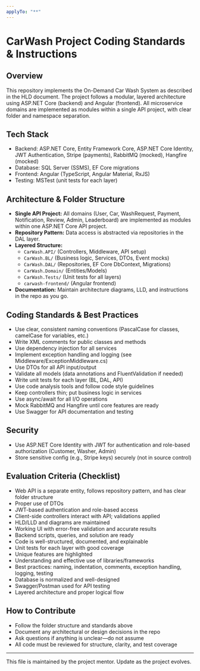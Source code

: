 ```yaml
---
applyTo: "**"
---
```


# CarWash Project Coding Standards & Instructions

## Overview

This repository implements the On-Demand Car Wash System as described in the HLD document. The project follows a modular, layered architecture using ASP.NET Core (backend) and Angular (frontend). All microservice domains are implemented as modules within a single API project, with clear folder and namespace separation.

## Tech Stack

- Backend: ASP.NET Core, Entity Framework Core, ASP.NET Core Identity, JWT Authentication, Stripe (payments), RabbitMQ (mocked), Hangfire (mocked)
- Database: SQL Server (SSMS), EF Core migrations
- Frontend: Angular (TypeScript, Angular Material, RxJS)
- Testing: MSTest (unit tests for each layer)

## Architecture & Folder Structure

- **Single API Project:** All domains (User, Car, WashRequest, Payment, Notification, Review, Admin, Leaderboard) are implemented as modules within one ASP.NET Core API project.
- **Repository Pattern:** Data access is abstracted via repositories in the DAL layer.
- **Layered Structure:**
  - `CarWash.API/` (Controllers, Middleware, API setup)
  - `CarWash.BL/` (Business logic, Services, DTOs, Event mocks)
  - `CarWash.DAL/` (Repositories, EF Core DbContext, Migrations)
  - `CarWash.Domain/` (Entities/Models)
  - `CarWash.Tests/` (Unit tests for all layers)
  - `carwash-frontend/` (Angular frontend)
- **Documentation:** Maintain architecture diagrams, LLD, and instructions in the repo as you go.

## Coding Standards & Best Practices

- Use clear, consistent naming conventions (PascalCase for classes, camelCase for variables, etc.)
- Write XML comments for public classes and methods
- Use dependency injection for all services
- Implement exception handling and logging (see Middleware/ExceptionMiddleware.cs)
- Use DTOs for all API input/output
- Validate all models (data annotations and FluentValidation if needed)
- Write unit tests for each layer (BL, DAL, API)
- Use code analysis tools and follow code style guidelines
- Keep controllers thin; put business logic in services
- Use async/await for all I/O operations
- Mock RabbitMQ and Hangfire until core features are ready
- Use Swagger for API documentation and testing

## Security

- Use ASP.NET Core Identity with JWT for authentication and role-based authorization (Customer, Washer, Admin)
- Store sensitive config (e.g., Stripe keys) securely (not in source control)

## Evaluation Criteria (Checklist)

- Web API is a separate entity, follows repository pattern, and has clear folder structure
- Proper use of DTOs
- JWT-based authentication and role-based access
- Client-side controllers interact with API; validations applied
- HLD/LLD and diagrams are maintained
- Working UI with error-free validation and accurate results
- Backend scripts, queries, and solution are ready
- Code is well-structured, documented, and explainable
- Unit tests for each layer with good coverage
- Unique features are highlighted
- Understanding and effective use of libraries/frameworks
- Best practices: naming, indentation, comments, exception handling, logging, testing
- Database is normalized and well-designed
- Swagger/Postman used for API testing
- Layered architecture and proper logical flow

## How to Contribute

- Follow the folder structure and standards above
- Document any architectural or design decisions in the repo
- Ask questions if anything is unclear—do not assume
- All code must be reviewed for structure, clarity, and test coverage

---

This file is maintained by the project mentor. Update as the project evolves.
